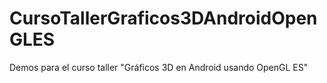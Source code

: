 # CursoTallerGraficos3DAndroidOpenGLES
Demos para el curso taller "Gráficos 3D en Android usando OpenGL ES"
